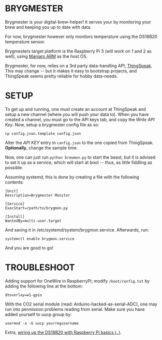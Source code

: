 BRYGMESTER
==========

Brygmester is your digital-brew-helper! It serves your by monitoring your brew and keeping you up to date with data.

For now, brygmester however only monitors temperature using the DS18B20 temperature sensor.

Brygmesters target platform is the Raspberry Pi 3 (will work on 1 and 2 as well), using [Manjaro ARM](http://manjaro-arm.org/) as the host OS.

Brygmester, for now, relies on a 3rd party data-handling API, [ThingSpeak](https://thingspeak.com). This may change -- but it makes it easy to bootstrap projects, and ThingSpeak seems pretty reliable for hobby data-needs.

SETUP
=====
To get up and running, one must create an account at ThingSpeak and setup a new channel (where you will push your data to). When you have created a channel, you must go to the API keys tab, and copy the *Write API Key*. Now, setup a brygmester config file as so:

    cp config.json.template config.json

Alter the *API KEY* entry in `config.json` to the one copied from ThingSpeak. **Optionally**, change the sample time.

Now, one can just run `python brewmon.py` to start the beast, but it is advised to set it up as a service, which will start at boot -- thus, as little fiddling as possible.

Assuming systemd, this is done by creating a file with the following contents:

    [Unit]
    Description=Brygmester Monitor

    [Service]
    ExecStart=/path/to/brygmon.py

    [Install]
    WantedBy=multi-user.target

And saving it in /etc/systemd/system/brygmon.service. Afterwards, run:

    systemctl enable brygmon.service

And you are good to go!

TROUBLESHOOT
============
Adding support for OneWire in RaspberryPi; modify `/boot/config.txt` by adding the following line at the bottom:
    
    dtoverlay=w1-gpio

With the CO2 serial module (read: Arduino-hacked-as-serial-ADC), one may run into permission problems reading from serial. Make sure you have added yourself to uucp group by:
    
    usermod -a -G uucp yourregusername

Extra, [wiring up the DS18B20 with Raspberry Pi basics (..)](https://www.modmypi.com/blog/ds18b20-one-wire-digital-temperature-sensor-and-the-raspberry-pi).